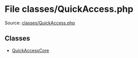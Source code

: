 File classes/QuickAccess.php
=========

Source: [classes/QuickAccess.php](https://github.com/PrestaShop/PrestaShop/blob/1.6.0.9/classes/QuickAccess.php)


Classes
-------

* [QuickAccessCore](class.QuickAccessCore.md)


